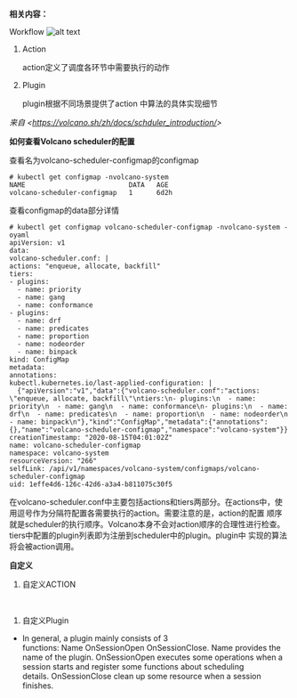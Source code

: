 **相关内容：**

Workflow
![alt text](image-1.png)
1. Action

   action定义了调度各环节中需要执行的动作

1. Plugin

   plugin根据不同场景提供了action 中算法的具体实现细节

*来自 <<https://volcano.sh/zh/docs/schduler_introduction/>>* 

**如何查看Volcano scheduler的配置**

查看名为volcano-scheduler-configmap的configmap
```mermaid
# kubectl get configmap -nvolcano-system
NAME                          DATA   AGE
volcano-scheduler-configmap   1      6d2h
```
查看configmap的data部分详情
```mermaid
# kubectl get configmap volcano-scheduler-configmap -nvolcano-system -oyaml
apiVersion: v1
data:
volcano-scheduler.conf: |
actions: "enqueue, allocate, backfill"
tiers:
- plugins:
  - name: priority
  - name: gang
  - name: conformance
- plugins:
  - name: drf
  - name: predicates
  - name: proportion
  - name: nodeorder
  - name: binpack
kind: ConfigMap
metadata:
annotations:
kubectl.kubernetes.io/last-applied-configuration: |
  {"apiVersion":"v1","data":{"volcano-scheduler.conf":"actions: \"enqueue, allocate, backfill\"\ntiers:\n- plugins:\n  - name: priority\n  - name: gang\n  - name: conformance\n- plugins:\n  - name: drf\n  - name: predicates\n  - name: proportion\n  - name: nodeorder\n  - name: binpack\n"},"kind":"ConfigMap","metadata":{"annotations":{},"name":"volcano-scheduler-configmap","namespace":"volcano-system"}}
creationTimestamp: "2020-08-15T04:01:02Z"
name: volcano-scheduler-configmap
namespace: volcano-system
resourceVersion: "266"
selfLink: /api/v1/namespaces/volcano-system/configmaps/volcano-scheduler-configmap
uid: 1effe4d6-126c-42d6-a3a4-b811075c30f5
```
在volcano-scheduler.conf中主要包括actions和tiers两部分。在actions中，使用逗号作为分隔符配置各需要执行的action。需要注意的是，action的配置 顺序就是scheduler的执行顺序。Volcano本身不会对action顺序的合理性进行检查。tiers中配置的plugin列表即为注册到scheduler中的plugin。plugin中 实现的算法将会被action调用。




**自定义**

1. 自定义ACTION

 

1. 自定义Plugin
- In general, a plugin mainly consists of 3 functions: Name OnSessionOpen OnSessionClose. Name provides the name of the plugin. OnSessionOpen executes some operations when a session starts and register some functions about scheduling details. OnSessionClose clean up some resource when a session finishes.
